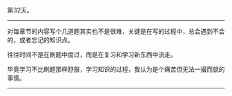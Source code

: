 第32天。

---
对每章节的内容写个几道题其实也不是很难，关键是在写的过程中，总会遇到不会的，或者忘记的知识点。

往往时间不是在刷题中度过，而是在复习和学习新东西中流走。

毕竟学习不比刷题那样舒服，学习知识的过程，我认为是个痛苦但无法一撮而就的事情。

---

